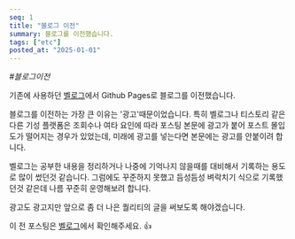 ```yaml
---
seq: 1
title: "블로그 이전"
summary: 블로그를 이전했습니다.
tags: ["etc"]
posted_at: "2025-01-01"
---
```


_#블로그이전_

기존에 사용하던 <a href="https://velog.io/@jthugg" target="_blank">벨로그</a>에서 Github Pages로 블로그를 이전했습니다.

블로그를 이전하는 가장 큰 이유는 '광고'때문이었습니다.
특히 벨로그나 티스토리 같은 다른 기성 플랫폼은 조회수나 여타 요인에 따라 포스팅 본문에 광고가 붙어 포스트 몰입도가 떨어지는 경우가 있었는데, 미래에 광고를 넣는다면 본문에는 광고를 안붙이려 합니다.

벨로그는 공부한 내용을 정리하거나 나중에 기억나지 않을때를 대비해서 기록하는 용도로 많이 썼던것 같습니다.
그럼에도 꾸준하지 못했고 듬성듬성 벼락치기 식으로 기록했던것 같은데 나름 꾸준히 운영해보려 합니다.

광고도 광고지만 앞으로 좀 더 나은 퀄리티의 글을 써보도록 해야겠습니다.

이 전 포스팅은 <a href="https://velog.io/@jthugg" target="_blank">벨로그</a>에서 확인해주세요. 👍
